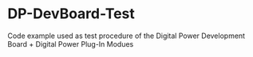 # DP-DevBoard-Test
Code example used as test procedure of the Digital Power Development Board + Digital Power Plug-In Modues

